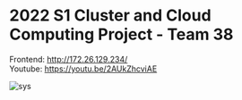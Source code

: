 # 2022 S1 Cluster and Cloud Computing Project - Team 38

Frontend: http://172.26.129.234/
<br>
Youtube: https://youtu.be/2AUkZhcviAE


![sys](https://user-images.githubusercontent.com/43846910/168656292-42613665-3a48-47dd-9ed8-2e94b28bfba7.png)
